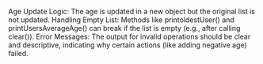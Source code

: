 Age Update Logic: The age is updated in a new object but the original list is not updated.
Handling Empty List: Methods like printoldestUser() and printUsersAverageAge() can break if the list is empty (e.g., after calling clear()).
Error Messages: The output for invalid operations should be clear and descriptive, indicating why certain actions (like adding negative age) failed.